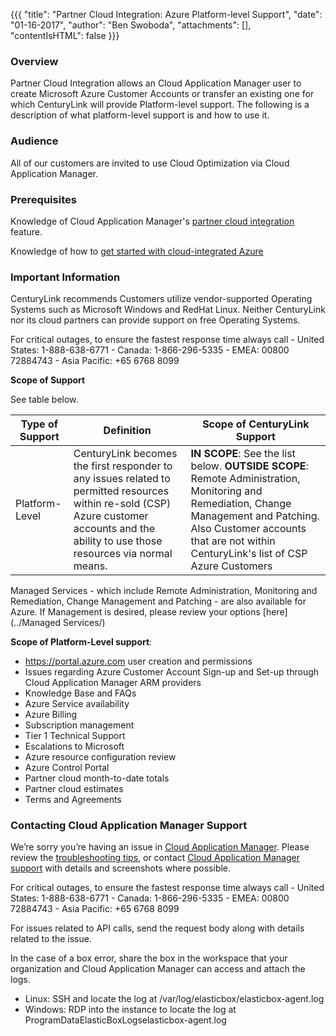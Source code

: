 {{{
  "title": "Partner Cloud Integration: Azure Platform-level Support",
  "date": "01-16-2017",
  "author": "Ben Swoboda",
  "attachments": [],
  "contentIsHTML": false
}}}

### Overview

Partner Cloud Integration allows an Cloud Application Manager user to create Microsoft Azure Customer Accounts or transfer an existing one for which CenturyLink will provide Platform-level support. The following is a description of what platform-level support is and how to use it.

### Audience

All of our customers are invited to use Cloud Optimization via Cloud Application Manager.

### Prerequisites

Knowledge of Cloud Application Manager's [partner cloud integration](./partner-cloud-integration.md) feature.

Knowledge of how to [get started with cloud-integrated Azure](./partner-cloud-integration-azure-new.md)

### Important Information

CenturyLink recommends Customers utilize vendor-supported Operating Systems such as Microsoft Windows and RedHat Linux. Neither CenturyLink nor its cloud partners can provide support on free Operating Systems.

For critical outages, to ensure the fastest response time always call
    - United States: 1-888-638-6771
    - Canada: 1-866-296-5335
    - EMEA: 00800 72884743
    - Asia Pacific: +65 6768 8099

**Scope of Support**

See table below.

Type of Support | Definition | Scope of CenturyLink Support
--- | --- | ---
Platform-Level | CenturyLink becomes the first responder to any issues related to permitted resources within re-sold (CSP) Azure customer accounts and the ability to use those resources via normal means. | **IN SCOPE**: See the list below. **OUTSIDE SCOPE**: Remote Administration, Monitoring and Remediation, Change Management and Patching. Also Customer accounts that are not within CenturyLink's list of CSP Azure Customers

Managed Services - which include Remote Administration, Monitoring and Remediation, Change Management and Patching - are also available for Azure. If Management is desired, please review your options [here](../Managed Services/)

**Scope of Platform-Level support**:

  * https://portal.azure.com user creation and permissions
  * Issues regarding Azure Customer Account Sign-up and Set-up through Cloud Application Manager ARM providers
  * Knowledge Base and FAQs
  * Azure Service availability
  * Azure Billing
  * Subscription management
  * Tier 1 Technical Support
  * Escalations to Microsoft
  * Azure resource configuration review
  * Azure Control Portal
  * Partner cloud month-to-date totals
  * Partner cloud estimates
  * Terms and Agreements


### Contacting Cloud Application Manager Support

We’re sorry you’re having an issue in [Cloud Application Manager](https://www.ctl.io/cloud-application-manager/). Please review the [troubleshooting tips](../Troubleshooting/troubleshooting-tips.md), or contact [Cloud Application Manager support](mailto:incident@CenturyLink.com) with details and screenshots where possible.

For critical outages, to ensure the fastest response time always call
    - United States: 1-888-638-6771
    - Canada: 1-866-296-5335
    - EMEA: 00800 72884743
    - Asia Pacific: +65 6768 8099

For issues related to API calls, send the request body along with details related to the issue.

In the case of a box error, share the box in the workspace that your organization and Cloud Application Manager can access and attach the logs.
* Linux: SSH and locate the log at /var/log/elasticbox/elasticbox-agent.log
* Windows: RDP into the instance to locate the log at ProgramDataElasticBoxLogselasticbox-agent.log
